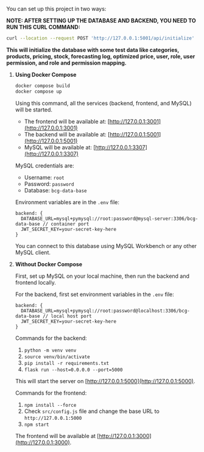 You can set up this project in two ways:

**NOTE: AFTER SETTING UP THE DATABASE AND BACKEND, YOU NEED TO RUN THIS CURL COMMAND:**

```bash
curl --location --request POST 'http://127.0.0.1:5001/api/initialize'
```

**This will initialize the database with some test data like categories, products, pricing, stock, forecasting log, optimized price, user, role, user permission, and role and permission mapping.**

1. **Using Docker Compose**

   ```bash
   docker compose build
   docker compose up
   ```

   Using this command, all the services (backend, frontend, and MySQL) will be started.

   - The frontend will be available at: [http://127.0.0.1:3001](http://127.0.0.1:3001)
   - The backend will be available at: [http://127.0.0.1:5001](http://127.0.0.1:5001)
   - MySQL will be available at: [http://127.0.0.1:3307](http://127.0.0.1:3307)

   MySQL credentials are:
   - Username: `root`
   - Password: `password`
   - Database: `bcg-data-base`

   Environment variables are in the `.env` file:
   ```plaintext
   backend: {
     DATABASE_URL=mysql+pymysql://root:password@mysql-server:3306/bcg-data-base // container port
     JWT_SECRET_KEY=your-secret-key-here
   }
   ```

   You can connect to this database using MySQL Workbench or any other MySQL client.

2. **Without Docker Compose**

   First, set up MySQL on your local machine, then run the backend and frontend locally.

   For the backend, first set environment variables in the `.env` file:
   ```plaintext
   backend: {
     DATABASE_URL=mysql+pymysql://root:password@localhost:3306/bcg-data-base // local host port
     JWT_SECRET_KEY=your-secret-key-here
   }
   ```

   Commands for the backend:
   1. `python -m venv venv`
   2. `source venv/bin/activate`
   3. `pip install -r requirements.txt`
   4. `flask run --host=0.0.0.0 --port=5000`

   This will start the server on [http://127.0.0.1:5000](http://127.0.0.1:5000).

   Commands for the frontend:
   1. `npm install --force`
   2. Check `src/config.js` file and change the base URL to `http://127.0.0.1:5000`
   3. `npm start`

   The frontend will be available at [http://127.0.0.1:3000](http://127.0.0.1:3000).
